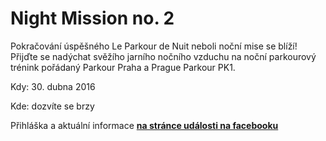 # Night Mission no. 2

Pokračování úspěšného Le Parkour de Nuit neboli noční mise se blíží! Přijďte se nadýchat svěžího jarního nočního vzduchu na noční parkourový trénink pořádaný Parkour Praha a Prague Parkour PK1.

Kdy: 30. dubna 2016

Kde: dozvíte se brzy

Přihláška a aktuální informace **[na stránce události na facebooku]()**